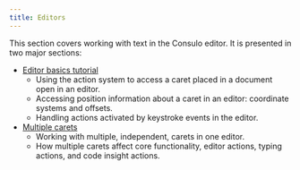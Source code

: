 ```yaml
---
title: Editors
---
```

<!-- Copyright 2000-2020 JetBrains s.r.o. and other contributors. Use of this source code is governed by the Apache 2.0 license that can be found in the LICENSE file. -->

This section covers working with text in the Consulo editor.
It is presented in two major sections:
* [Editor basics tutorial](/tutorials/editor_basics.md)
  * Using the action system to access a caret placed in a document open in an editor.
  * Accessing position information about a caret in an editor: coordinate systems and offsets.
  * Handling actions activated by keystroke events in the editor.
* [Multiple carets](multiple_carets.md)
  * Working with multiple, independent, carets in one editor.
  * How multiple carets affect core functionality, editor actions, typing actions, and code insight actions.
